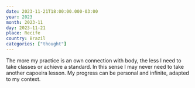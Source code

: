 ```yaml
---
date: 2023-11-21T18:00:00.000-03:00
year: 2023
month: 2023-11
day: 2023-11-21
place: Recife
country: Brazil
categories: ["thought"]
---
```

The more my practice is an own connection with body, the less I need to take classes or achieve a standard. In this sense I may never need to take another capoeira lesson. My progress can be personal and infinite, adapted to my context.
